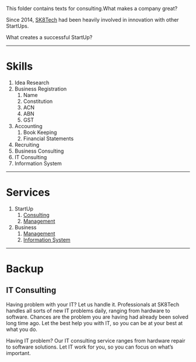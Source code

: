 This folder contains texts for consulting.What makes a company great?

Since 2014, [SK8Tech](https://sk8.tech) had been heavily involved in innovation with other StartUps. 

What creates a successful StartUp?

---

# Skills

1. Idea Research
1. Business Registration
    1. Name
    1. Constitution
    1. ACN
    1. ABN
    1. GST
1. Accounting
    1. Book Keeping
    1. Financial Statements
1. Recruiting
1. Business Consulting
1. IT Consulting
1. Information System 

---

# Services

1. StartUp
    1. [Consulting](startup-consulting.md)
    1. [Management](#startup-management)
1. Business
    1. [Management](#business-management)
    1. [Information System](#business-information-system)

---

# Backup

## IT Consulting

Having problem with your IT? Let us handle it. Professionals at SK8Tech handles all sorts of new IT problems daily, ranging from hardware to software.
Chances are the problem you are having had already been solved long time ago. Let the best help you with IT, so you can be at your best at what you do. 

Having IT problem? Our IT consulting service ranges from hardware repair to software solutions. Let IT work for you, so you can focus on what’s important.





